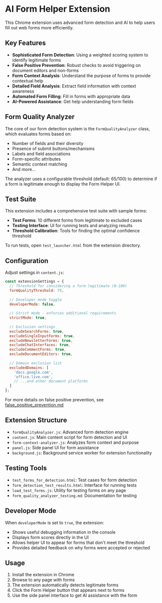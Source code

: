 # AI Form Helper Extension

This Chrome extension uses advanced form detection and AI to help users fill out web forms more efficiently.

## Key Features

- **Sophisticated Form Detection**: Using a weighted scoring system to identify legitimate forms
- **False Positive Prevention**: Robust checks to avoid triggering on document editors and non-forms
- **Form Context Analysis**: Understand the purpose of forms to provide contextual help
- **Detailed Field Analysis**: Extract field information with context awareness
- **Automated Form Filling**: Fill in forms with appropriate data
- **AI-Powered Assistance**: Get help understanding form fields

## Form Quality Analyzer

The core of our form detection system is the `FormQualityAnalyzer` class, which evaluates forms based on:

- Number of fields and their diversity
- Presence of submit buttons/mechanisms
- Labels and field associations
- Form-specific attributes
- Semantic context matching
- And more...

The analyzer uses a configurable threshold (default: 65/100) to determine if a form is legitimate enough to display the Form Helper UI.

## Test Suite

This extension includes a comprehensive test suite with sample forms:

- **Test Forms**: 10 different forms from legitimate to excluded cases
- **Testing Interface**: UI for running tests and analyzing results
- **Threshold Calibration**: Tools for finding the optimal confidence threshold

To run tests, open `test_launcher.html` from the extension directory.

## Configuration

Adjust settings in `content.js`:

```javascript
const extensionSettings = {
  // Threshold for considering a form legitimate (0-100)
  formQualityThreshold: 75,
  
  // Developer mode toggle
  developerMode: false,
  
  // Strict mode - enforces additional requirements
  strictMode: true,
  
  // Exclusion settings
  excludeSearchForms: true,
  excludeSingleInputForms: true,
  excludeNewsletterForms: true,
  excludeChatInterfaces: true,
  excludeCommentForms: true,
  excludeDocumentEditors: true,
  
  // Domain exclusion list
  excludedDomains: [
    'docs.google.com',
    'office.live.com',
    // ...and other document platforms
  ]
};
```

For more details on false positive prevention, see [false_positive_prevention.md](false_positive_prevention.md)

## Extension Structure

- `formQualityAnalyzer.js`: Advanced form detection engine
- `content.js`: Main content script for form detection and UI
- `form-context-analyzer.js`: Analyzes form context and purpose
- `panel.js`: Side panel UI for form assistance
- `background.js`: Background service worker for extension functionality

## Testing Tools

- `test_forms_for_detection.html`: Test cases for form detection
- `form_detection_test_results.html`: Interface for running tests
- `load_test_forms.js`: Utility for testing forms on any page
- `form_quality_analyzer_testing.md`: Documentation for testing

## Developer Mode

When `developerMode` is set to `true`, the extension:

- Shows useful debugging information in the console
- Displays form scores directly in the UI
- Allows helper UI to appear for forms that don't meet the threshold
- Provides detailed feedback on why forms were accepted or rejected

## Usage

1. Install the extension in Chrome
2. Browse to any page with forms
3. The extension automatically detects legitimate forms
4. Click the Form Helper button that appears next to forms
5. Use the side panel interface to get AI assistance with the form